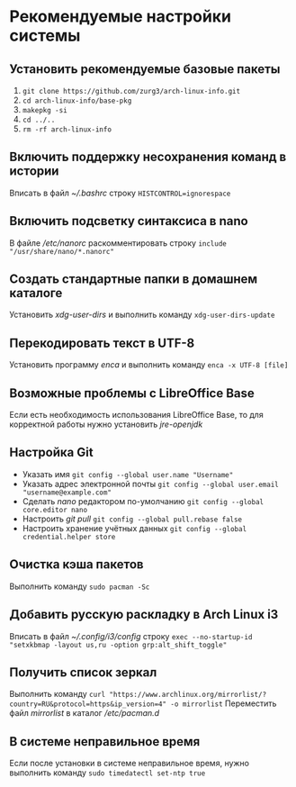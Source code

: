 # Рекомендуемые настройки системы

## Установить рекомендуемые базовые пакеты
1. `git clone https://github.com/zurg3/arch-linux-info.git`
2. `cd arch-linux-info/base-pkg`
3. `makepkg -si`
4. `cd ../..`
5. `rm -rf arch-linux-info`

## Включить поддержку несохранения команд в истории
Вписать в файл *~/.bashrc* строку `HISTCONTROL=ignorespace`

## Включить подсветку синтаксиса в nano
В файле */etc/nanorc* раскомментировать строку `include "/usr/share/nano/*.nanorc"`

## Создать стандартные папки в домашнем каталоге
Установить *xdg-user-dirs* и выполнить команду `xdg-user-dirs-update`

## Перекодировать текст в UTF-8
Установить программу *enca* и выполнить команду `enca -x UTF-8 [file]`

## Возможные проблемы с LibreOffice Base
Если есть необходимость использования LibreOffice Base, то для корректной работы нужно установить *jre-openjdk*

## Настройка Git
- Указать имя `git config --global user.name "Username"`
- Указать адрес электронной почты `git config --global user.email "username@example.com"`
- Сделать *nano* редактором по-умолчанию `git config --global core.editor nano`
- Настроить *git pull* `git config --global pull.rebase false`
- Настроить хранение учётных данных `git config --global credential.helper store`

## Очистка кэша пакетов
Выполнить команду `sudo pacman -Sc`

## Добавить русскую раскладку в Arch Linux i3
Вписать в файл *~/.config/i3/config* строку `exec --no-startup-id "setxkbmap -layout us,ru -option grp:alt_shift_toggle"`

## Получить список зеркал
Выполнить команду `curl "https://www.archlinux.org/mirrorlist/?country=RU&protocol=https&ip_version=4" -o mirrorlist`
Переместить файл *mirrorlist* в каталог */etc/pacman.d*

## В системе неправильное время
Если после установки в системе неправильное время, нужно выполнить команду `sudo timedatectl set-ntp true`
